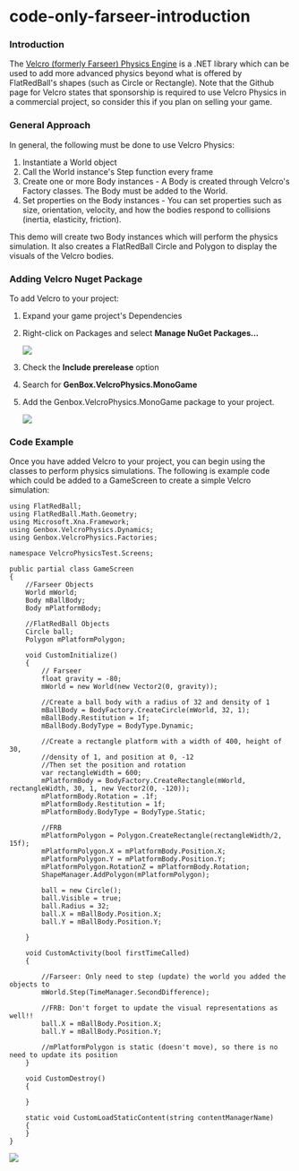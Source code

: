 # code-only-farseer-introduction

### Introduction

The [Velcro (formerly Farseer) Physics Engine](https://github.com/Genbox/VelcroPhysics) is a .NET library which can be used to add more advanced physics beyond what is offered by FlatRedBall's shapes (such as Circle or Rectangle). Note that the Github page for Velcro states that sponsorship is required to use Velcro Physics in a commercial project, so consider this if you plan on selling your game.

### General Approach

In general, the following must be done to use Velcro Physics:

1. Instantiate a World object
2. Call the World instance's Step function every frame
3. Create one or more Body instances - A Body is created through Velcro's Factory classes. The Body must be added to the World.
4. Set properties on the Body instances - You can set properties such as size, orientation, velocity, and how the bodies respond to collisions (inertia, elasticity, friction).

This demo will create two Body instances which will perform the physics simulation. It also creates a FlatRedBall Circle and Polygon to display the visuals of the Velcro bodies.

### Adding Velcro Nuget Package

To add Velcro to your project:

1. Expand your game project's Dependencies
2.  Right-click on Packages and select **Manage NuGet Packages...**

    ![](../../../media/2023-05-img\_645b9201698a5.png)
3. Check the **Include prerelease** option
4. Search for **GenBox.VelcroPhysics.MonoGame**
5.  Add the Genbox.VelcroPhysics.MonoGame package to your project.

    ![](../../../media/2023-05-img\_645b92b86a8df.png)

&#x20;

### Code Example

Once you have added Velcro to your project, you can begin using the classes to perform physics simulations. The following is example code which could be added to a GameScreen to create a simple Velcro simulation:

```
using FlatRedBall;
using FlatRedBall.Math.Geometry;
using Microsoft.Xna.Framework;
using Genbox.VelcroPhysics.Dynamics;
using Genbox.VelcroPhysics.Factories;

namespace VelcroPhysicsTest.Screens;

public partial class GameScreen
{
    //Farseer Objects
    World mWorld;
    Body mBallBody;
    Body mPlatformBody;

    //FlatRedBall Objects
    Circle ball;
    Polygon mPlatformPolygon;

    void CustomInitialize()
    {
        // Farseer
        float gravity = -80;
        mWorld = new World(new Vector2(0, gravity));

        //Create a ball body with a radius of 32 and density of 1
        mBallBody = BodyFactory.CreateCircle(mWorld, 32, 1);
        mBallBody.Restitution = 1f;
        mBallBody.BodyType = BodyType.Dynamic;

        //Create a rectangle platform with a width of 400, height of 30,
        //density of 1, and position at 0, -12
        //Then set the position and rotation
        var rectangleWidth = 600;
        mPlatformBody = BodyFactory.CreateRectangle(mWorld, rectangleWidth, 30, 1, new Vector2(0, -120));
        mPlatformBody.Rotation = .1f;
        mPlatformBody.Restitution = 1f;
        mPlatformBody.BodyType = BodyType.Static;

        //FRB
        mPlatformPolygon = Polygon.CreateRectangle(rectangleWidth/2, 15f);
        mPlatformPolygon.X = mPlatformBody.Position.X;
        mPlatformPolygon.Y = mPlatformBody.Position.Y;
        mPlatformPolygon.RotationZ = mPlatformBody.Rotation;
        ShapeManager.AddPolygon(mPlatformPolygon);

        ball = new Circle();
        ball.Visible = true;
        ball.Radius = 32;
        ball.X = mBallBody.Position.X;
        ball.Y = mBallBody.Position.Y;

    }

    void CustomActivity(bool firstTimeCalled)
    {

        //Farseer: Only need to step (update) the world you added the objects to
        mWorld.Step(TimeManager.SecondDifference);

        //FRB: Don't forget to update the visual representations as well!!
        ball.X = mBallBody.Position.X;
        ball.Y = mBallBody.Position.Y;

        //mPlatformPolygon is static (doesn't move), so there is no need to update its position
    }

    void CustomDestroy()
    {

    }

    static void CustomLoadStaticContent(string contentManagerName)
    {
    }
}
```

![](../../../media/2016-11-10\_06-51-41.gif)

###

###
